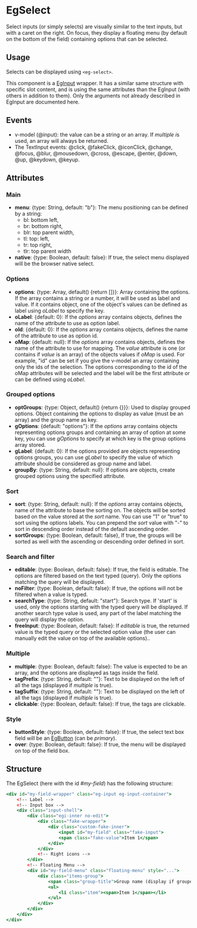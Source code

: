# EgSelect

Select inputs (or simply selects) are visually similar to the text inputs, but with a caret on the right. On focus, they display a floating menu (by default on the bottom of the field) containing options that can be selected.

## Usage

Selects can be displayed using `<eg-select>`.

This component is a [EgInput](https://github.com/misurida/eg-elements/blob/master/doc/EgInput.md) wrapper. It has a similar same structure with specific slot content, and is using the same attributes than the EgInput (with others in addition to them). Only the arguments not already described in EgInput are documented here.

## Events

- v-model (@input): the value can be a string or an array. If *multiple i*s used, an array will always be returned.
- The TextInput events: @click, @fakeClick, @iconClick, @change, @focus, @blur, @mousedown, @cross, @escape, @enter, @down, @up, @keydown, @keyup.

## Attributes

### Main

- **menu**: {type: String, default: "b"}: The menu positioning can be defined by a string:
    - bl: bottom left,
    - br: bottom right,
    - blr: top parent width,
    - tl: top: left,
    - tr: top right,
    - tlr: top parent width
- **native**: {type: Boolean, default: false}: If true, the select menu displayed will be the browser native select.

### Options

- **options**: {type: Array, default() {return []}}: Array containing the options. If the array contains a string or a number, it will be used as label and value. If it contains object, one of the object's values can be defined as label using *oLabel* to specify the key.
- **oLabel**: {default: 0}: If the *options* array contains objects, defines the name of the attribute to use as option label.
- **oId**: {default: 0}: If the *options* array contains objects, defines the name of the attribute to use as option id.
- **oMap**: {default: null}:  If the *options* array contains objects, defines the name of the attribute to use for mapping. The *value* attribute is one (or contains if *value* is an array) of the objects values if *oMap* is used. For example, "id" can be set if you give the v-model an array containing only the ids of the selection. The options corresponding to the id of the oMap attributes will be selected and the label will be the first attribute or can be defined using *oLabel*.

### Grouped options

- **optGroups**: {type: Object, default() {return {}}}: Used to display grouped options. Object containing the options to display as value (must be an array) and the group name as key.
- **gOptions**: {default: "options"}: If the *options* array contains objects representing options groups and containing an array of option at some key, you can use *gOptions* to specify at which key is the group options array stored.
- **gLabel**: {default: 0}: If the options provided are objects representing options groups, you can use *gLabel* to specify the value of which attribute should be considered as group name and label.
- **groupBy**: {type: String, default: null}: If options are objects, create grouped options using the specified attribute.

### Sort

- **sort**: {type: String, default: null}:  If the *options* array contains objects, name of the attribute to base the sorting on. The objects will be sorted based on the value stored at the *sort* name. You can use "1" or "true" to sort using the options labels. You can prepend the *sort* value with "-" to sort in descending order instead of the default ascending order.
- **sortGroups**: {type: Boolean, default: false}, If true, the groups will be sorted as well with the ascending or descending order defined in sort.

### Search and filter

- **editable**: {type: Boolean, default: false}: If true, the field is editable. The options are filtered based on the text typed (query). Only the options matching the query will be displayed.
- **noFilter**: {type: Boolean, default: false}: If true, the options will not be filtered when a value is typed.
- **searchType**: {type: String, default: "start"}: Search type. If 'start' is used, only the options starting with the typed query will be displayed. If another search type value is used, any part of the label matching the query will display the option.
- **freeInput**: {type: Boolean, default: false}: If *editable* is true, the returned value is the typed query or the selected option value (the user can manually edit the value on top of the available options)..

### Multiple

- **multiple**: {type: Boolean, default: false}: The value is expected to be an array, and the options are displayed as tags inside the field.
- **tagPrefix**: {type: String, default: ""}: Text to be displayed on the left of all the tags (displayed if *multiple* is true).
- **tagSuffix**: {type: String, default: ""}: Text to be displayed on the left of all the tags (displayed if *multiple* is true).
- **clickable**: {type: Boolean, default: false}: If true, the tags are clickable.

### Style

- **buttonStyle**: {type: Boolean, default: false}: If true, the select text box field will be an [EgButton](https://github.com/misurida/eg-elements/blob/master/doc/EgButton.md) (can be *primary*).
- **over**: {type: Boolean, default: false}: If true, the menu will be displayed on top of the field box.

## Structure

The EgSelect (here with the id *#my-field*) has the following structure:

```jsx
<div id="my-field-wrapper" class="eg-input eg-input-container">
	<!-- Label -->
	<!-- Input box -->
	<div class="input-shell">
		<div class="egi-inner no-edit">
			<div class="fake-wrapper">
				<div class="custom-fake-inner">
					<input id="my-field" class="fake-input"> 
					<span class="fake-value">Item 1</span>
				</div>
			</div>
			<!-- Right icons -->
		</div> 
		<!-- Floating Menu -->
		<div id="my-field-menu" class="floating-menu" style="...">
			<div class="items-group">
				<span class="group-title">Group name (display if grouped)</span>
				<ul>
					<li class="item"><span>Item 1</span></li>
				</ul>
			</div>
		</div>
	</div>
</div>
```